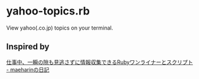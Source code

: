 yahoo-topics.rb
============

View yahoo(.co.jp) topics on your terminal.

Inspired by
--------------
[仕事中、一瞬の隙も見逃さずに情報収集できるRubyワンライナーとスクリプト - maeharinの日記](http://d.hatena.ne.jp/maeharin/20130110/p1)
